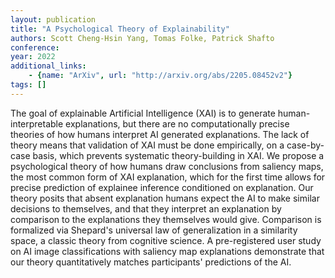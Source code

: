 ```yaml
---
layout: publication
title: "A Psychological Theory of Explainability"
authors: Scott Cheng-Hsin Yang, Tomas Folke, Patrick Shafto
conference: 
year: 2022
additional_links: 
	- {name: "ArXiv", url: "http://arxiv.org/abs/2205.08452v2"}
tags: []
---
```

The goal of explainable Artificial Intelligence (XAI) is to generate
human-interpretable explanations, but there are no computationally precise
theories of how humans interpret AI generated explanations. The lack of theory
means that validation of XAI must be done empirically, on a case-by-case basis,
which prevents systematic theory-building in XAI. We propose a psychological
theory of how humans draw conclusions from saliency maps, the most common form
of XAI explanation, which for the first time allows for precise prediction of
explainee inference conditioned on explanation. Our theory posits that absent
explanation humans expect the AI to make similar decisions to themselves, and
that they interpret an explanation by comparison to the explanations they
themselves would give. Comparison is formalized via Shepard's universal law of
generalization in a similarity space, a classic theory from cognitive science.
A pre-registered user study on AI image classifications with saliency map
explanations demonstrate that our theory quantitatively matches participants'
predictions of the AI.
